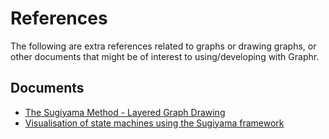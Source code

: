# References

The following are extra references related to graphs or drawing graphs, or other documents
that might be of interest to using/developing with Graphr.

## Documents

- [The Sugiyama Method - Layered Graph Drawing](https://blog.disy.net/sugiyama-method/)
- [Visualisation of state machines using the Sugiyama framework](https://publications.lib.chalmers.se/records/fulltext/161388.pdf)
